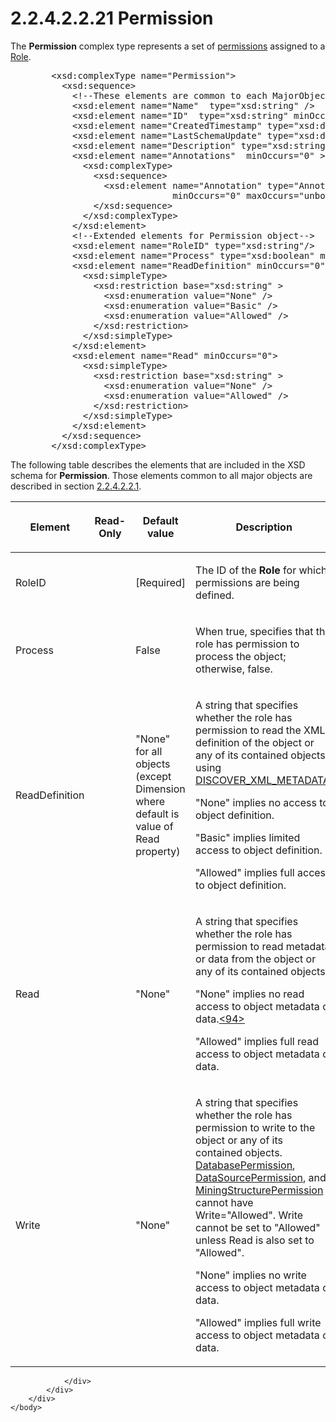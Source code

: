 <html dir="LTR" xmlns:mshelp="http://msdn.microsoft.com/mshelp" xmlns:ddue="http://ddue.schemas.microsoft.com/authoring/2003/5" xmlns:xlink="http://www.w3.org/1999/xlink" xmlns:tool="http://www.microsoft.com/tooltip">
    <head>
        <meta http-equiv="Content-Type" content="text/html; CHARSET=utf-8"></meta>
        <meta name="save" content="history"></meta>
        <title>2.2.4.2.2.21 Permission</title>
        <xml>
            <mshelp:toctitle title="2.2.4.2.2.21 Permission"></mshelp:toctitle>
            <mshelp:rltitle title="[MS-SSAS]: Permission"></mshelp:rltitle>
            <mshelp:keyword index="A" term="99f84daa-7f76-4f37-9d87-ddea1d2634a4"></mshelp:keyword>
            <mshelp:attr name="DCSext.ContentType" value="open specification"></mshelp:attr>
            <mshelp:attr name="AssetID" value="99f84daa-7f76-4f37-9d87-ddea1d2634a4"></mshelp:attr>
            <mshelp:attr name="TopicType" value="kbRef"></mshelp:attr>
            <mshelp:attr name="DCSext.Title" value="[MS-SSAS]: Permission" />
        </xml>
    </head>
    <body>
        <div id="header">
            <h1 class="heading">2.2.4.2.2.21 Permission</h1>
        </div>
        <div id="mainSection">
            <div id="mainBody">
                <div id="allHistory" class="saveHistory"></div>
                <div id="sectionSection0" class="section" name="collapseableSection">
                    

<p>The <b>Permission</b> complex type represents a set of <a href="8676f5ce-62d4-4244-a326-634bfed4aba4.md#gt_12f72ec4-f971-4a49-b1da-7b81b8e3e20b">permissions</a> assigned to a <a href="40cab367-31ea-40e9-b2c3-7171689ef1fc.md">Role</a>.</p>

<dl>
<dd>
<div><pre>   &lt;xsd:complexType name=&quot;Permission&quot;&gt;
     &lt;xsd:sequence&gt;
       &lt;!--These elements are common to each MajorObject--&gt;
       &lt;xsd:element name=&quot;Name&quot;  type=&quot;xsd:string&quot; /&gt;
       &lt;xsd:element name=&quot;ID&quot;  type=&quot;xsd:string&quot; minOccurs=&quot;0&quot; /&gt;
       &lt;xsd:element name=&quot;CreatedTimestamp&quot; type=&quot;xsd:dateTime&quot; minOccurs=&quot;0&quot; /&gt;
       &lt;xsd:element name=&quot;LastSchemaUpdate&quot; type=&quot;xsd:dateTime&quot; minOccurs=&quot;0&quot; /&gt;
       &lt;xsd:element name=&quot;Description&quot; type=&quot;xsd:string&quot; minOccurs=&quot;0&quot; /&gt;
       &lt;xsd:element name=&quot;Annotations&quot;  minOccurs=&quot;0&quot; &gt;
         &lt;xsd:complexType&gt;
           &lt;xsd:sequence&gt;
             &lt;xsd:element name=&quot;Annotation&quot; type=&quot;Annotation&quot;
                          minOccurs=&quot;0&quot; maxOccurs=&quot;unbounded&quot; /&gt;
           &lt;/xsd:sequence&gt;
         &lt;/xsd:complexType&gt;
       &lt;/xsd:element&gt;
       &lt;!--Extended elements for Permission object--&gt;
       &lt;xsd:element name=&quot;RoleID&quot; type=&quot;xsd:string&quot;/&gt;
       &lt;xsd:element name=&quot;Process&quot; type=&quot;xsd:boolean&quot; minOccurs=&quot;0&quot;/&gt;
       &lt;xsd:element name=&quot;ReadDefinition&quot; minOccurs=&quot;0&quot;&gt;
         &lt;xsd:simpleType&gt;
           &lt;xsd:restriction base=&quot;xsd:string&quot; &gt;
             &lt;xsd:enumeration value=&quot;None&quot; /&gt;
             &lt;xsd:enumeration value=&quot;Basic&quot; /&gt;
             &lt;xsd:enumeration value=&quot;Allowed&quot; /&gt;
           &lt;/xsd:restriction&gt;
         &lt;/xsd:simpleType&gt;
       &lt;/xsd:element&gt;
       &lt;xsd:element name=&quot;Read&quot; minOccurs=&quot;0&quot;&gt;
         &lt;xsd:simpleType&gt;
           &lt;xsd:restriction base=&quot;xsd:string&quot; &gt;
             &lt;xsd:enumeration value=&quot;None&quot; /&gt;
             &lt;xsd:enumeration value=&quot;Allowed&quot; /&gt;
           &lt;/xsd:restriction&gt;
         &lt;/xsd:simpleType&gt;
       &lt;/xsd:element&gt;
     &lt;/xsd:sequence&gt;
   &lt;/xsd:complexType&gt;
</pre></div>
</dd></dl>

<p>The following table describes the elements that are included
in the XSD schema for <b>Permission</b>. Those elements common to all major
objects are described in section <a href="b38dcecd-e3a9-4c61-bd35-a7a426ca794e.md">2.2.4.2.2.1</a>.</p>

<table>
 <thead>
  <tr>
   <th>
   <p>Element</p>
   </th>
   <th>
   <p>Read-Only</p>
   </th>
   <th>
   <p>Default value</p>
   </th>
   <th>
   <p>Description</p>
   </th>
  </tr>
 </thead>
 <tr>
  <td>
  <p>RoleID</p>
  </td>
  <td>
  <p> </p>
  </td>
  <td>
  <p>[Required]</p>
  </td>
  <td>
  <p>The ID of the <b>Role</b> for which permissions are
  being defined.</p>
  </td>
 </tr>
 <tr>
  <td>
  <p>Process</p>
  </td>
  <td>
  <p> </p>
  </td>
  <td>
  <p>False</p>
  </td>
  <td>
  <p>When true, specifies that the role has permission to
  process the object; otherwise, false.</p>
  </td>
 </tr>
 <tr>
  <td>
  <p>ReadDefinition</p>
  </td>
  <td>
  <p> </p>
  </td>
  <td>
  <p>&quot;None&quot; for all objects (except Dimension
  where default is value of Read property)</p>
  </td>
  <td>
  <p>A string that specifies whether the role has
  permission to read the XML definition of the object or any of its contained
  objects using <a href="51647299-75c7-471d-896f-a691e4114b18.md">DISCOVER_XML_METADATA</a>.</p>
  <p>&quot;None&quot; implies no access to object
  definition.</p>
  <p>&quot;Basic&quot; implies limited access to object
  definition.</p>
  <p>&quot;Allowed&quot; implies full access to object
  definition.</p>
  </td>
 </tr>
 <tr>
  <td>
  <p>Read</p>
  </td>
  <td>
  <p> </p>
  </td>
  <td>
  <p>&quot;None&quot;</p>
  </td>
  <td>
  <p>A string that specifies whether the role has
  permission to read metadata or data from the object or any of its contained
  objects.</p>
  <p>&quot;None&quot; implies no read access to object
  metadata or data.<a id="Appendix_A_Target_94"></a><a href="b9ac4859-2662-44ca-b131-9addd8b953dc.md#Appendix_A_94" aria-label="Product behavior note 94">&lt;94&gt;</a></p>
  <p>&quot;Allowed&quot; implies full read access to object
  metadata or data.</p>
  </td>
 </tr>
 <tr>
  <td>
  <p>Write</p>
  </td>
  <td>
  <p> </p>
  </td>
  <td>
  <p>&quot;None&quot;</p>
  </td>
  <td>
  <p>A string that specifies whether the role has
  permission to write to the object or any of its contained objects. <a href="52f08022-e971-4899-91cc-85adc062dc47.md">DatabasePermission</a>, <a href="18fe48c3-3569-480a-8e39-36a2d9348db5.md">DataSourcePermission</a>,
  and <a href="12902f26-db0a-4edc-b0a9-31d77d27ff15.md">MiningStructurePermission</a>
  cannot have Write=&quot;Allowed&quot;. Write cannot be set to
  &quot;Allowed&quot; unless Read is also set to &quot;Allowed&quot;.</p>
  <p>&quot;None&quot; implies no write access to object
  metadata or data.</p>
  <p>&quot;Allowed&quot; implies full write access to
  object metadata or data. </p>
  </td>
 </tr>
</table>

<p> </p>


                </div>
            </div>
        </div>
    </body>
</html>